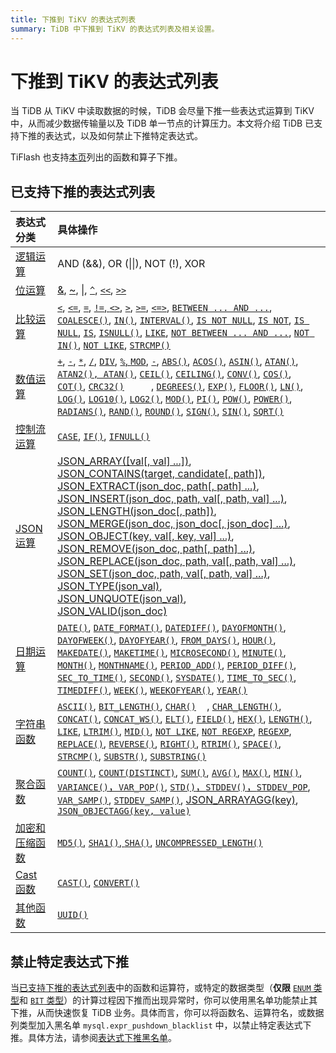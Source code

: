 ```yaml
---
title: 下推到 TiKV 的表达式列表
summary: TiDB 中下推到 TiKV 的表达式列表及相关设置。
---
```


# 下推到 TiKV 的表达式列表

当 TiDB 从 TiKV 中读取数据的时候，TiDB 会尽量下推一些表达式运算到 TiKV 中，从而减少数据传输量以及 TiDB 单一节点的计算压力。本文将介绍 TiDB 已支持下推的表达式，以及如何禁止下推特定表达式。

TiFlash 也支持[本页](/tiflash/tiflash-supported-pushdown-calculations.md)列出的函数和算子下推。

## 已支持下推的表达式列表

| 表达式分类 | 具体操作 |
| :-------------- | :------------------------------------- |
| [逻辑运算](/functions-and-operators/operators.md#逻辑操作符) | AND (&&), OR (&#124;&#124;), NOT (!), XOR |
| [位运算](/functions-and-operators/operators.md#操作符) | [&](https://dev.mysql.com/doc/refman/5.7/en/bit-functions.html#operator_bitwise-and), [~](https://dev.mysql.com/doc/refman/5.7/en/bit-functions.html#operator_bitwise-invert), [\|](https://dev.mysql.com/doc/refman/5.7/en/bit-functions.html#operator_bitwise-or), [`^`](https://dev.mysql.com/doc/refman/5.7/en/bit-functions.html#operator_bitwise-xor), [`<<`](https://dev.mysql.com/doc/refman/5.7/en/bit-functions.html#operator_left-shift), [`>>`](https://dev.mysql.com/doc/refman/5.7/en/bit-functions.html#operator_right-shift) |
| [比较运算](/functions-and-operators/operators.md#比较方法和操作符) | [`<`](https://dev.mysql.com/doc/refman/5.7/en/comparison-operators.html#operator_less-than), [`<=`](https://dev.mysql.com/doc/refman/5.7/en/comparison-operators.html#operator_less-than-or-equal), [`=`](https://dev.mysql.com/doc/refman/5.7/en/comparison-operators.html#operator_equal), [`!=`, `<>`](https://dev.mysql.com/doc/refman/5.7/en/comparison-operators.html#operator_not-equal), [`>`](https://dev.mysql.com/doc/refman/5.7/en/comparison-operators.html#operator_greater-than), [`>=`](https://dev.mysql.com/doc/refman/5.7/en/comparison-operators.html#operator_greater-than-or-equal), [`<=>`](https://dev.mysql.com/doc/refman/5.7/en/comparison-operators.html#operator_equal-to), [`BETWEEN ... AND ...`](https://dev.mysql.com/doc/refman/5.7/en/comparison-operators.html#operator_between), [`COALESCE()`](https://dev.mysql.com/doc/refman/5.7/en/comparison-operators.html#function_coalesce), [`IN()`](https://dev.mysql.com/doc/refman/5.7/en/comparison-operators.html#function_in), [`INTERVAL()`](https://dev.mysql.com/doc/refman/5.7/en/comparison-operators.html#function_interval), [`IS NOT NULL`](https://dev.mysql.com/doc/refman/5.7/en/comparison-operators.html#operator_is-not-null), [`IS NOT`](https://dev.mysql.com/doc/refman/5.7/en/comparison-operators.html#operator_is-not), [`IS NULL`](https://dev.mysql.com/doc/refman/5.7/en/comparison-operators.html#operator_is-null), [`IS`](https://dev.mysql.com/doc/refman/5.7/en/comparison-operators.html#operator_is), [`ISNULL()`](https://dev.mysql.com/doc/refman/5.7/en/comparison-operators.html#function_isnull), [`LIKE`](https://dev.mysql.com/doc/refman/5.7/en/string-comparison-functions.html#operator_like), [`NOT BETWEEN ... AND ...`](https://dev.mysql.com/doc/refman/5.7/en/comparison-operators.html#operator_not-between), [`NOT IN()`](https://dev.mysql.com/doc/refman/5.7/en/comparison-operators.html#function_not-in), [`NOT LIKE`](https://dev.mysql.com/doc/refman/5.7/en/string-comparison-functions.html#operator_not-like), [`STRCMP()`](https://dev.mysql.com/doc/refman/5.7/en/string-comparison-functions.html#function_strcmp) |
| [数值运算](/functions-and-operators/numeric-functions-and-operators.md) | [`+`](https://dev.mysql.com/doc/refman/5.7/en/arithmetic-functions.html#operator_plus), [`-`](https://dev.mysql.com/doc/refman/5.7/en/arithmetic-functions.html#operator_minus), [`*`](https://dev.mysql.com/doc/refman/5.7/en/arithmetic-functions.html#operator_times), [`/`](https://dev.mysql.com/doc/refman/5.7/en/arithmetic-functions.html#operator_divide), [`DIV`](https://dev.mysql.com/doc/refman/5.7/en/arithmetic-functions.html#operator_div), [`%`, `MOD`](https://dev.mysql.com/doc/refman/5.7/en/arithmetic-functions.html#operator_mod), [`-`](https://dev.mysql.com/doc/refman/5.7/en/arithmetic-functions.html#operator_unary-minus), [`ABS()`](https://dev.mysql.com/doc/refman/5.7/en/mathematical-functions.html#function_abs), [`ACOS()`](https://dev.mysql.com/doc/refman/5.7/en/mathematical-functions.html#function_acos), [`ASIN()`](https://dev.mysql.com/doc/refman/5.7/en/mathematical-functions.html#function_asin), [`ATAN()`](https://dev.mysql.com/doc/refman/5.7/en/mathematical-functions.html#function_atan), [`ATAN2(), ATAN()`](https://dev.mysql.com/doc/refman/5.7/en/mathematical-functions.html#function_atan2), [`CEIL()`](https://dev.mysql.com/doc/refman/5.7/en/mathematical-functions.html#function_ceil), [`CEILING()`](https://dev.mysql.com/doc/refman/5.7/en/mathematical-functions.html#function_ceiling), [`CONV()`](https://dev.mysql.com/doc/refman/5.7/en/mathematical-functions.html#function_conv), [`COS()`](https://dev.mysql.com/doc/refman/5.7/en/mathematical-functions.html#function_cos), [`COT()`](https://dev.mysql.com/doc/refman/5.7/en/mathematical-functions.html#function_cot), [`CRC32()`](https://dev.mysql.com/doc/refman/5.7/en/mathematical-functions.html#function_crc32)          , [`DEGREES()`](https://dev.mysql.com/doc/refman/5.7/en/mathematical-functions.html#function_degrees), [`EXP()`](https://dev.mysql.com/doc/refman/5.7/en/mathematical-functions.html#function_exp), [`FLOOR()`](https://dev.mysql.com/doc/refman/5.7/en/mathematical-functions.html#function_floor), [`LN()`](https://dev.mysql.com/doc/refman/5.7/en/mathematical-functions.html#function_ln), [`LOG()`](https://dev.mysql.com/doc/refman/5.7/en/mathematical-functions.html#function_log), [`LOG10()`](https://dev.mysql.com/doc/refman/5.7/en/mathematical-functions.html#function_log10), [`LOG2()`](https://dev.mysql.com/doc/refman/5.7/en/mathematical-functions.html#function_log2), [`MOD()`](https://dev.mysql.com/doc/refman/5.7/en/mathematical-functions.html#function_mod), [`PI()`](https://dev.mysql.com/doc/refman/5.7/en/mathematical-functions.html#function_pi), [`POW()`](https://dev.mysql.com/doc/refman/5.7/en/mathematical-functions.html#function_pow), [`POWER()`](https://dev.mysql.com/doc/refman/5.7/en/mathematical-functions.html#function_power), [`RADIANS()`](https://dev.mysql.com/doc/refman/5.7/en/mathematical-functions.html#function_radians), [`RAND()`](https://dev.mysql.com/doc/refman/5.7/en/mathematical-functions.html#function_rand), [`ROUND()`](https://dev.mysql.com/doc/refman/5.7/en/mathematical-functions.html#function_round), [`SIGN()`](https://dev.mysql.com/doc/refman/5.7/en/mathematical-functions.html#function_sign), [`SIN()`](https://dev.mysql.com/doc/refman/5.7/en/mathematical-functions.html#function_sin), [`SQRT()`](https://dev.mysql.com/doc/refman/5.7/en/mathematical-functions.html#function_sqrt) |
| [控制流运算](/functions-and-operators/control-flow-functions.md) | [`CASE`](https://dev.mysql.com/doc/refman/5.7/en/flow-control-functions.html#operator_case), [`IF()`](https://dev.mysql.com/doc/refman/5.7/en/flow-control-functions.html#function_if), [`IFNULL()`](https://dev.mysql.com/doc/refman/5.7/en/flow-control-functions.html#function_ifnull) |
| [JSON 运算](/functions-and-operators/json-functions.md) | [JSON_ARRAY([val[, val] ...])][json_array],<br/> [JSON_CONTAINS(target, candidate[, path])][json_contains],<br/> [JSON_EXTRACT(json_doc, path[, path] ...)][json_extract],<br/> [JSON_INSERT(json_doc, path, val[, path, val] ...)][json_insert],<br/> [JSON_LENGTH(json_doc[, path])][json_length],<br/> [JSON_MERGE(json_doc, json_doc[, json_doc] ...)][json_merge],<br/> [JSON_OBJECT(key, val[, key, val] ...)][json_object],<br/> [JSON_REMOVE(json_doc, path[, path] ...)][json_remove],<br/> [JSON_REPLACE(json_doc, path, val[, path, val] ...)][json_replace],<br/> [JSON_SET(json_doc, path, val[, path, val] ...)][json_set],<br/> [JSON_TYPE(json_val)][json_type],<br/> [JSON_UNQUOTE(json_val)][json_unquote],<br/> [JSON_VALID(json_doc)][json_valid] |
| [日期运算](/functions-and-operators/date-and-time-functions.md) | [`DATE()`](https://dev.mysql.com/doc/refman/5.7/en/date-and-time-functions.html#function_date), [`DATE_FORMAT()`](https://dev.mysql.com/doc/refman/5.7/en/date-and-time-functions.html#function_date-format), [`DATEDIFF()`](https://dev.mysql.com/doc/refman/5.7/en/date-and-time-functions.html#function_datediff), [`DAYOFMONTH()`](https://dev.mysql.com/doc/refman/5.7/en/date-and-time-functions.html#function_dayofmonth), [`DAYOFWEEK()`](https://dev.mysql.com/doc/refman/5.7/en/date-and-time-functions.html#function_dayofweek), [`DAYOFYEAR()`](https://dev.mysql.com/doc/refman/5.7/en/date-and-time-functions.html#function_dayofyear), [`FROM_DAYS()`](https://dev.mysql.com/doc/refman/5.7/en/date-and-time-functions.html#function_from-days), [`HOUR()`](https://dev.mysql.com/doc/refman/5.7/en/date-and-time-functions.html#function_hour), [`MAKEDATE()`](https://dev.mysql.com/doc/refman/5.7/en/date-and-time-functions.html#function_makedate), [`MAKETIME()`](https://dev.mysql.com/doc/refman/5.7/en/date-and-time-functions.html#function_maketime), [`MICROSECOND()`](https://dev.mysql.com/doc/refman/5.7/en/date-and-time-functions.html#function_microsecond), [`MINUTE()`](https://dev.mysql.com/doc/refman/5.7/en/date-and-time-functions.html#function_minute), [`MONTH()`](https://dev.mysql.com/doc/refman/5.7/en/date-and-time-functions.html#function_month), [`MONTHNAME()`](https://dev.mysql.com/doc/refman/5.7/en/date-and-time-functions.html#function_monthname), [`PERIOD_ADD()`](https://dev.mysql.com/doc/refman/5.7/en/date-and-time-functions.html#function_period-add), [`PERIOD_DIFF()`](https://dev.mysql.com/doc/refman/5.7/en/date-and-time-functions.html#function_period-diff), [`SEC_TO_TIME()`](https://dev.mysql.com/doc/refman/5.7/en/date-and-time-functions.html#function_sec-to-time), [`SECOND()`](https://dev.mysql.com/doc/refman/5.7/en/date-and-time-functions.html#function_second), [`SYSDATE()`](https://dev.mysql.com/doc/refman/5.7/en/date-and-time-functions.html#function_sysdate), [`TIME_TO_SEC()`](https://dev.mysql.com/doc/refman/5.7/en/date-and-time-functions.html#function_time-to-sec), [`TIMEDIFF()`](https://dev.mysql.com/doc/refman/5.7/en/date-and-time-functions.html#function_timediff), [`WEEK()`](https://dev.mysql.com/doc/refman/5.7/en/date-and-time-functions.html#function_week), [`WEEKOFYEAR()`](https://dev.mysql.com/doc/refman/5.7/en/date-and-time-functions.html#function_weekofyear), [`YEAR()`](https://dev.mysql.com/doc/refman/5.7/en/date-and-time-functions.html#function_year) |
| [字符串函数](/functions-and-operators/string-functions.md) | [`ASCII()`](https://dev.mysql.com/doc/refman/5.7/en/string-functions.html#function_ascii), [`BIT_LENGTH()`](https://dev.mysql.com/doc/refman/5.7/en/string-functions.html#function_bit-length), [`CHAR()`](https://dev.mysql.com/doc/refman/5.7/en/string-functions.html#function_char)    , [`CHAR_LENGTH()`](https://dev.mysql.com/doc/refman/5.7/en/string-functions.html#function_char-length), [`CONCAT()`](https://dev.mysql.com/doc/refman/5.7/en/string-functions.html#function_concat), [`CONCAT_WS()`](https://dev.mysql.com/doc/refman/5.7/en/string-functions.html#function_concat-ws), [`ELT()`](https://dev.mysql.com/doc/refman/5.7/en/string-functions.html#function_elt), [`FIELD()`](https://dev.mysql.com/doc/refman/5.7/en/string-functions.html#function_field), [`HEX()`](https://dev.mysql.com/doc/refman/5.7/en/string-functions.html#function_hex), [`LENGTH()`](https://dev.mysql.com/doc/refman/5.7/en/string-functions.html#function_length), [`LIKE`](https://dev.mysql.com/doc/refman/5.7/en/string-comparison-functions.html#operator_like), [`LTRIM()`](https://dev.mysql.com/doc/refman/5.7/en/string-functions.html#function_ltrim), [`MID()`](https://dev.mysql.com/doc/refman/5.7/en/string-functions.html#function_mid), [`NOT LIKE`](https://dev.mysql.com/doc/refman/5.7/en/string-comparison-functions.html#operator_not-like), [`NOT REGEXP`](https://dev.mysql.com/doc/refman/5.7/en/regexp.html#operator_not-regexp), [`REGEXP`](https://dev.mysql.com/doc/refman/5.7/en/regexp.html#operator_regexp), [`REPLACE()`](https://dev.mysql.com/doc/refman/5.7/en/string-functions.html#function_replace), [`REVERSE()`](https://dev.mysql.com/doc/refman/5.7/en/string-functions.html#function_reverse), [`RIGHT()`](https://dev.mysql.com/doc/refman/5.7/en/string-functions.html#function_right), [`RTRIM()`](https://dev.mysql.com/doc/refman/5.7/en/string-functions.html#function_rtrim), [`SPACE()`](https://dev.mysql.com/doc/refman/5.7/en/string-functions.html#function_space), [`STRCMP()`](https://dev.mysql.com/doc/refman/5.7/en/string-comparison-functions.html#function_strcmp), [`SUBSTR()`](https://dev.mysql.com/doc/refman/5.7/en/string-functions.html#function_substr), [`SUBSTRING()`](https://dev.mysql.com/doc/refman/5.7/en/string-functions.html#function_substring) |
| [聚合函数](/functions-and-operators/aggregate-group-by-functions.md#group-by-聚合函数) | [`COUNT()`](https://dev.mysql.com/doc/refman/5.7/en/aggregate-functions.html#function_count), [`COUNT(DISTINCT)`](https://dev.mysql.com/doc/refman/5.7/en/aggregate-functions.html#function_count-distinct), [`SUM()`](https://dev.mysql.com/doc/refman/5.7/en/aggregate-functions.html#function_sum), [`AVG()`](https://dev.mysql.com/doc/refman/5.7/en/aggregate-functions.html#function_avg), [`MAX()`](https://dev.mysql.com/doc/refman/5.7/en/aggregate-functions.html#function_max), [`MIN()`](https://dev.mysql.com/doc/refman/5.7/en/aggregate-functions.html#function_min), [`VARIANCE()`，`VAR_POP()`](https://dev.mysql.com/doc/refman/5.7/en/aggregate-functions.html#function_var-pop), [`STD()`，`STDDEV()`，`STDDEV_POP`](https://dev.mysql.com/doc/refman/5.7/en/aggregate-functions.html#function_std), [`VAR_SAMP()`](https://dev.mysql.com/doc/refman/5.7/en/aggregate-functions.html#function_var-samp), [`STDDEV_SAMP()`](https://dev.mysql.com/doc/refman/5.7/en/aggregate-functions.html#function_stddev-samp), [JSON_ARRAYAGG(key)][json_arrayagg], [`JSON_OBJECTAGG(key, value)`](https://dev.mysql.com/doc/refman/5.7/en/aggregate-functions.html#function_json-objectagg) |
| [加密和压缩函数](/functions-and-operators/encryption-and-compression-functions.md#加密和压缩函数) | [`MD5()`](https://dev.mysql.com/doc/refman/5.7/en/encryption-functions.html#function_md5), [`SHA1()`, `SHA()`](https://dev.mysql.com/doc/refman/5.7/en/encryption-functions.html#function_sha1), [`UNCOMPRESSED_LENGTH()`](https://dev.mysql.com/doc/refman/5.7/en/encryption-functions.html#function_uncompressed-length) |
| [Cast 函数](/functions-and-operators/cast-functions-and-operators.md#cast-函数和操作符) | [`CAST()`](https://dev.mysql.com/doc/refman/5.7/en/cast-functions.html#function_cast), [`CONVERT()`](https://dev.mysql.com/doc/refman/5.7/en/cast-functions.html#function_convert) |
| [其他函数](/functions-and-operators/miscellaneous-functions.md#支持的函数) | [`UUID()`](https://dev.mysql.com/doc/refman/5.7/en/miscellaneous-functions.html#function_uuid) |

## 禁止特定表达式下推

当[已支持下推的表达式列表](#已支持下推的表达式列表)中的函数和运算符，或特定的数据类型（**仅限** [`ENUM` 类型](/data-type-string.md#enum-类型)和 [`BIT` 类型](/data-type-numeric.md#bit-类型)）的计算过程因下推而出现异常时，你可以使用黑名单功能禁止其下推，从而快速恢复 TiDB 业务。具体而言，你可以将函数名、运算符名，或数据列类型加入黑名单 `mysql.expr_pushdown_blacklist` 中，以禁止特定表达式下推。具体方法，请参阅[表达式下推黑名单](/blocklist-control-plan.md#禁止特定表达式下推)。

[json_extract]: https://dev.mysql.com/doc/refman/5.7/en/json-search-functions.html#function_json-extract

[json_short_extract]: https://dev.mysql.com/doc/refman/5.7/en/json-search-functions.html#operator_json-column-path

[json_short_extract_unquote]: https://dev.mysql.com/doc/refman/5.7/en/json-search-functions.html#operator_json-inline-path

[json_unquote]: https://dev.mysql.com/doc/refman/5.7/en/json-modification-functions.html#function_json-unquote

[json_type]: https://dev.mysql.com/doc/refman/5.7/en/json-attribute-functions.html#function_json-type

[json_set]: https://dev.mysql.com/doc/refman/5.7/en/json-modification-functions.html#function_json-set

[json_insert]: https://dev.mysql.com/doc/refman/5.7/en/json-modification-functions.html#function_json-insert

[json_replace]: https://dev.mysql.com/doc/refman/5.7/en/json-modification-functions.html#function_json-replace

[json_remove]: https://dev.mysql.com/doc/refman/5.7/en/json-modification-functions.html#function_json-remove

[json_merge]: https://dev.mysql.com/doc/refman/5.7/en/json-modification-functions.html#function_json-merge

[json_merge_preserve]: https://dev.mysql.com/doc/refman/5.7/en/json-modification-functions.html#function_json-merge-preserve

[json_object]: https://dev.mysql.com/doc/refman/5.7/en/json-creation-functions.html#function_json-object

[json_array]: https://dev.mysql.com/doc/refman/5.7/en/json-creation-functions.html#function_json-array

[json_keys]: https://dev.mysql.com/doc/refman/5.7/en/json-search-functions.html#function_json-keys

[json_length]: https://dev.mysql.com/doc/refman/5.7/en/json-attribute-functions.html#function_json-length

[json_valid]: https://dev.mysql.com/doc/refman/5.7/en/json-attribute-functions.html#function_json-valid

[json_quote]: https://dev.mysql.com/doc/refman/5.7/en/json-creation-functions.html#function_json-quote

[json_contains]: https://dev.mysql.com/doc/refman/5.7/en/json-search-functions.html#function_json-contains

[json_contains_path]: https://dev.mysql.com/doc/refman/5.7/en/json-search-functions.html#function_json-contains-path

[json_arrayagg]:https://dev.mysql.com/doc/refman/5.7/en/aggregate-functions.html#function_json-arrayagg

[json_depth]: https://dev.mysql.com/doc/refman/5.7/en/json-attribute-functions.html#function_json-depth
